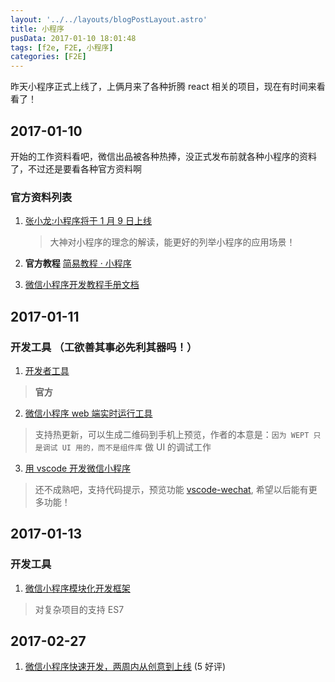 ```yaml
---
layout: '../../layouts/blogPostLayout.astro'
title: 小程序
pusData: 2017-01-10 18:01:48
tags: [f2e, F2E, 小程序]
categories: [F2E]
---
```


昨天小程序正式上线了，上俩月来了各种折腾 react 相关的项目，现在有时间来看看了！

<!-- more -->

## 2017-01-10

开始的工作资料看吧，微信出品被各种热捧，没正式发布前就各种小程序的资料了，不过还是要看各种官方资料啊

### 官方资料列表

1. [张小龙:小程序将于 1 月 9 日上线](http://daxue.qq.com/content/content/id/3109)

   > 大神对小程序的理念的解读，能更好的列举小程序的应用场景！

2. **官方教程** [简易教程 · 小程序](https://mp.weixin.qq.com/debug/wxadoc/dev/?t=201715)

3. [微信小程序开发教程手册文档](http://www.w3cschool.cn/weixinapp/9wou1q8j.html)

## 2017-01-11

### 开发工具 （工欲善其事必先利其器吗！）

1. [开发者工具](https://mp.weixin.qq.com/debug/wxadoc/dev/devtools/download.html?t=201715)

> **官方**

2. [微信小程序 web 端实时运行工具](https://chemzqm.github.io/wept/)

> 支持热更新，可以生成二维码到手机上预览，作者的本意是：`因为 WEPT 只是调试 UI 用的，而不是组件库` 做 UI 的调试工作

3. [用 vscode 开发微信小程序](https://segmentfault.com/a/1190000007132719)

> 还不成熟吧，支持代码提示，预览功能 [vscode-wechat](https://marketplace.visualstudio.com/items?itemName=qinjia.vscode-wechat), 希望以后能有更多功能！

## 2017-01-13

### 开发工具

1. [微信小程序模块化开发框架](https://github.com/maichong/labrador)

> 对复杂项目的支持 ES7

## 2017-02-27

1. [微信小程序快速开发，两周内从创意到上线](http://www.jianshu.com/p/e7fd6ae1429b) (5 好评)
